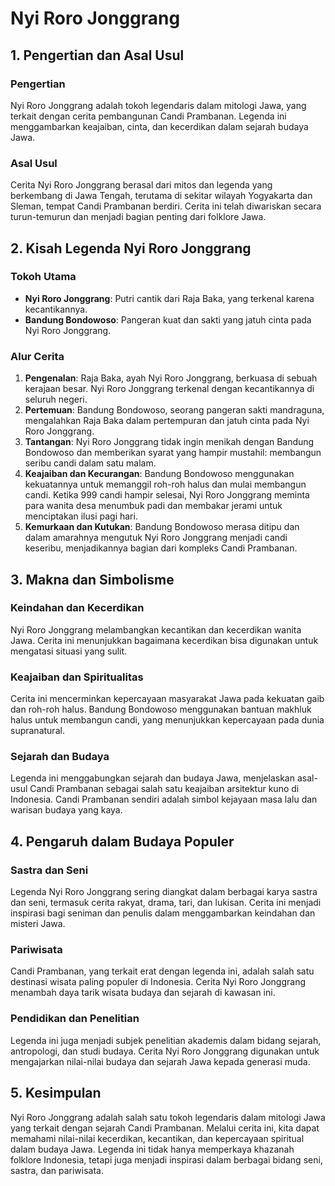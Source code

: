 # Nyi Roro Jonggrang

## 1. Pengertian dan Asal Usul

### Pengertian

Nyi Roro Jonggrang adalah tokoh legendaris dalam mitologi Jawa, yang terkait dengan cerita pembangunan Candi Prambanan. Legenda ini menggambarkan keajaiban, cinta, dan kecerdikan dalam sejarah budaya Jawa.

### Asal Usul

Cerita Nyi Roro Jonggrang berasal dari mitos dan legenda yang berkembang di Jawa Tengah, terutama di sekitar wilayah Yogyakarta dan Sleman, tempat Candi Prambanan berdiri. Cerita ini telah diwariskan secara turun-temurun dan menjadi bagian penting dari folklore Jawa.

## 2. Kisah Legenda Nyi Roro Jonggrang

### Tokoh Utama

- **Nyi Roro Jonggrang**: Putri cantik dari Raja Baka, yang terkenal karena kecantikannya.
- **Bandung Bondowoso**: Pangeran kuat dan sakti yang jatuh cinta pada Nyi Roro Jonggrang.

### Alur Cerita

1. **Pengenalan**: Raja Baka, ayah Nyi Roro Jonggrang, berkuasa di sebuah kerajaan besar. Nyi Roro Jonggrang terkenal dengan kecantikannya di seluruh negeri.
2. **Pertemuan**: Bandung Bondowoso, seorang pangeran sakti mandraguna, mengalahkan Raja Baka dalam pertempuran dan jatuh cinta pada Nyi Roro Jonggrang.
3. **Tantangan**: Nyi Roro Jonggrang tidak ingin menikah dengan Bandung Bondowoso dan memberikan syarat yang hampir mustahil: membangun seribu candi dalam satu malam.
4. **Keajaiban dan Kecurangan**: Bandung Bondowoso menggunakan kekuatannya untuk memanggil roh-roh halus dan mulai membangun candi. Ketika 999 candi hampir selesai, Nyi Roro Jonggrang meminta para wanita desa menumbuk padi dan membakar jerami untuk menciptakan ilusi pagi hari.
5. **Kemurkaan dan Kutukan**: Bandung Bondowoso merasa ditipu dan dalam amarahnya mengutuk Nyi Roro Jonggrang menjadi candi keseribu, menjadikannya bagian dari kompleks Candi Prambanan.

## 3. Makna dan Simbolisme

### Keindahan dan Kecerdikan

Nyi Roro Jonggrang melambangkan kecantikan dan kecerdikan wanita Jawa. Cerita ini menunjukkan bagaimana kecerdikan bisa digunakan untuk mengatasi situasi yang sulit.

### Keajaiban dan Spiritualitas

Cerita ini mencerminkan kepercayaan masyarakat Jawa pada kekuatan gaib dan roh-roh halus. Bandung Bondowoso menggunakan bantuan makhluk halus untuk membangun candi, yang menunjukkan kepercayaan pada dunia supranatural.

### Sejarah dan Budaya

Legenda ini menggabungkan sejarah dan budaya Jawa, menjelaskan asal-usul Candi Prambanan sebagai salah satu keajaiban arsitektur kuno di Indonesia. Candi Prambanan sendiri adalah simbol kejayaan masa lalu dan warisan budaya yang kaya.

## 4. Pengaruh dalam Budaya Populer

### Sastra dan Seni

Legenda Nyi Roro Jonggrang sering diangkat dalam berbagai karya sastra dan seni, termasuk cerita rakyat, drama, tari, dan lukisan. Cerita ini menjadi inspirasi bagi seniman dan penulis dalam menggambarkan keindahan dan misteri Jawa.

### Pariwisata

Candi Prambanan, yang terkait erat dengan legenda ini, adalah salah satu destinasi wisata paling populer di Indonesia. Cerita Nyi Roro Jonggrang menambah daya tarik wisata budaya dan sejarah di kawasan ini.

### Pendidikan dan Penelitian

Legenda ini juga menjadi subjek penelitian akademis dalam bidang sejarah, antropologi, dan studi budaya. Cerita Nyi Roro Jonggrang digunakan untuk mengajarkan nilai-nilai budaya dan sejarah Jawa kepada generasi muda.

## 5. Kesimpulan

Nyi Roro Jonggrang adalah salah satu tokoh legendaris dalam mitologi Jawa yang terkait dengan sejarah Candi Prambanan. Melalui cerita ini, kita dapat memahami nilai-nilai kecerdikan, kecantikan, dan kepercayaan spiritual dalam budaya Jawa. Legenda ini tidak hanya memperkaya khazanah folklore Indonesia, tetapi juga menjadi inspirasi dalam berbagai bidang seni, sastra, dan pariwisata.
